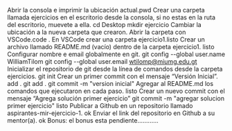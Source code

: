 Abrir la consola e imprimir la ubicación actual.pwd
Crear una carpeta llamada ejercicios en el escritorio desde la consola, si no estas en la ruta del escritorio, muevete a ella.
cd Desktop
mkdir ejercicio
Cambiar la ubicación a la nueva carpeta que crearon.
Abrir la carpeta con VSCode.code .
En VSCode crear una carpeta ejercicio1.listo
Crear un archivo llamado README.md (vacío) dentro de la carpeta ejercicio1. listo Configurar nombre e email globalmente en git.
git config --global user.name WilliamTilom
git config --global user.email wtilomp@miumg.edu.gt
Inicializar el repositorio de git desde la línea de comandos desde la carpeta ejercicios. git init
Crear un primer commit con el mensaje “Versión Inicial”.
add .
git add .
git commit -m "version inicial"
Agregar al README.md los comandos que ejecutaron en cada paso. listo
Crear un nuevo commit con el mensaje “Agrega solución primer ejercicio”
git commit -m "agregar solucion primer ejercicio" listo
Publicar a Github en un repositorio llamado aspirantes-mir-ejercicio-1. ok
Enviar el link del repositorio en Github a su mentor(a). ok
Bonus: el bonus esta pendiente............